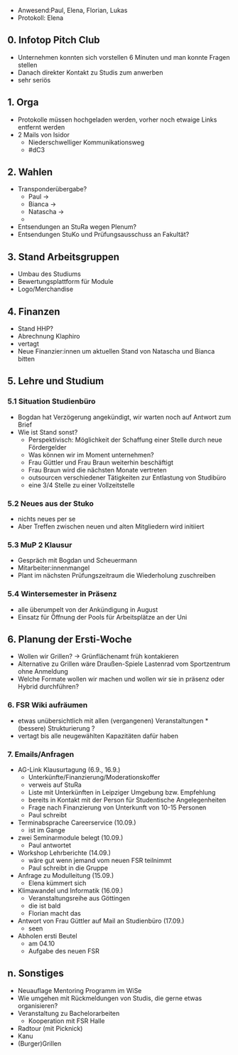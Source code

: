 ---
---

* Anwesend:Paul, Elena, Florian, Lukas
* Protokoll: Elena

## 0. Infotop Pitch Club
* Unternehmen konnten sich vorstellen 6 Minuten und man konnte Fragen stellen
* Danach direkter Kontakt zu Studis zum anwerben
* sehr seriös

## 1. Orga

* Protokolle müssen hochgeladen werden, vorher noch etwaige Links entfernt werden
* 2 Mails von Isidor
  * Niederschwelliger Kommunikationsweg
  * #dC3

## 2. Wahlen

* Transponderübergabe?
  * Paul ->
  * Bianca ->
  * Natascha ->
  *
* Entsendungen an StuRa wegen Plenum?
* Entsendungen StuKo und Prüfungsausschuss an Fakultät?

## 3. Stand Arbeitsgruppen

* Umbau des Studiums
* Bewertungsplattform für Module
* Logo/Merchandise

## 4. Finanzen

* Stand HHP?
* Abrechnung Klaphiro
 * vertagt
 * Neue Finanzier:innen um aktuellen Stand von Natascha und Bianca bitten

## 5. Lehre und Studium

### 5.1 Situation Studienbüro

* Bogdan hat Verzögerung angekündigt, wir warten noch auf Antwort zum Brief
* Wie ist Stand sonst?
  * Perspektivisch: Möglichkeit der Schaffung einer Stelle durch neue Fördergelder
  * Was können wir im Moment unternehmen?
  * Frau Güttler und Frau Braun weiterhin beschäftigt
  * Frau Braun wird die nächsten Monate vertreten
  * outsourcen verschiedener Tätigkeiten zur Entlastung von Studibüro
  * eine 3/4 Stelle zu einer Vollzeitstelle

### 5.2 Neues aus der Stuko

* nichts neues per se
* Aber Treffen zwischen neuen und alten Mitgliedern wird initiiert

### 5.3 MuP 2 Klausur

* Gespräch mit Bogdan und Scheuermann
* Mitarbeiter:innenmangel
* Plant im nächsten Prüfungszeitraum die Wiederholung zuschreiben


### 5.4 Wintersemester in Präsenz

* alle überumpelt von der Ankündigung in August
* Einsatz für Öffnung der Pools für Arbeitsplätze an der Uni


## 6. Planung der Ersti-Woche
* Wollen wir Grillen? -> Grünflächenamt früh kontakieren
* Alternative zu Grillen wäre Draußen-Spiele Lastenrad vom Sportzentrum ohne Anmeldung
* Welche Formate wollen wir machen und wollen wir sie in präsenz oder Hybrid durchführen?

### 6. FSR Wiki aufräumen

* etwas unübersichtlich mit allen (vergangenen) Veranstaltungen
*(bessere) Strukturierung ?
* vertagt bis alle neugewählten Kapazitäten dafür haben

### 7. Emails/Anfragen
* AG-Link Klausurtagung (6.9., 16.9.)
  * Unterkünfte/Finanzierung/Moderationskoffer
   * verweis auf StuRa
  * Liste mit Unterkünften in Leipziger Umgebung bzw. Empfehlung
   * bereits in Kontakt mit der Person für Studentische Angelegenheiten
  * Frage nach Finanzierung von Unterkunft von 10-15 Personen
   * Paul schreibt
* Terminabsprache Careerservice (10.09.)
  * ist im Gange
* zwei Seminarmodule belegt (10.09.)
  * Paul antwortet
* Workshop Lehrberichte (14.09.)
  * wäre gut wenn jemand vom neuen FSR teilnimmt
  * Paul schreibt in die Gruppe
* Anfrage zu Modulleitung (15.09.)
  * Elena kümmert sich
* Klimawandel und Informatik (16.09.)
  * Veranstaltungsreihe aus Göttingen
  * die ist bald
  * Florian macht das
* Antwort von Frau Güttler auf Mail an Studienbüro (17.09.)
  * seen
* Abholen ersti Beutel
  * am 04.10
  * Aufgabe des neuen FSR

## n. Sonstiges
* Neuauflage Mentoring Programm im WiSe
* Wie umgehen mit Rückmeldungen von Studis, die gerne etwas organisieren?
* Veranstaltung zu Bachelorarbeiten
  * Kooperation mit FSR Halle
* Radtour (mit Picknick)
* Kanu
* (Burger)Grillen
